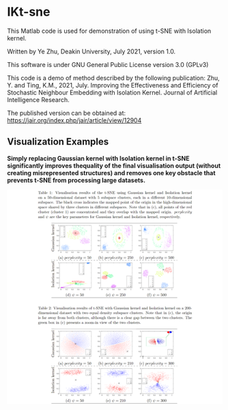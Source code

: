 # IKt-sne

This Matlab code is used for demonstration of using t-SNE with Isolation kernel.

Written by Ye Zhu, Deakin University, July 2021, version 1.0.

This software is under GNU General Public License version 3.0 (GPLv3)

This code is a demo of method described by the following publication: Zhu, Y. and Ting, K.M., 2021, July. Improving the Effectiveness and Efficiency of Stochastic Neighbour Embedding with Isolation Kernel. Journal of Artificial Intelligence Research.

The published version can be obtained at: https://jair.org/index.php/jair/article/view/12904

## Visualization Examples

**Simply replacing Gaussian kernel with Isolation kernel in t-SNE significantly improves thequality of the final visualisation output (without creating misrepresented structures) and removes one key obstacle that prevents t-SNE from processing large datasets.**


![plot](demo.png)
